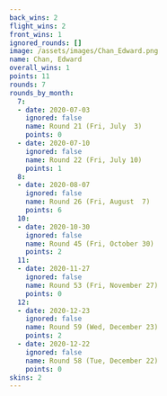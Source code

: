 ```yaml
---
back_wins: 2
flight_wins: 2
front_wins: 1
ignored_rounds: []
image: /assets/images/Chan_Edward.png
name: Chan, Edward
overall_wins: 1
points: 11
rounds: 7
rounds_by_month:
  7:
  - date: 2020-07-03
    ignored: false
    name: Round 21 (Fri, July  3)
    points: 0
  - date: 2020-07-10
    ignored: false
    name: Round 22 (Fri, July 10)
    points: 1
  8:
  - date: 2020-08-07
    ignored: false
    name: Round 26 (Fri, August  7)
    points: 6
  10:
  - date: 2020-10-30
    ignored: false
    name: Round 45 (Fri, October 30)
    points: 2
  11:
  - date: 2020-11-27
    ignored: false
    name: Round 53 (Fri, November 27)
    points: 0
  12:
  - date: 2020-12-23
    ignored: false
    name: Round 59 (Wed, December 23)
    points: 2
  - date: 2020-12-22
    ignored: false
    name: Round 58 (Tue, December 22)
    points: 0
skins: 2
---
```

